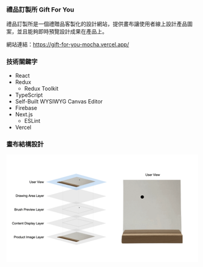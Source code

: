 ### 禮品訂製所 Gift For You

禮品訂製所是一個禮贈品客製化的設計網站，提供畫布讓使用者線上設計產品圖案，並且能夠即時預覽設計成果在產品上。

網站連結：https://gift-for-you-mocha.vercel.app/

<!-- 待補：畫布使用時的 gif -->

### 技術關鍵字
- React
- Redux
    -  Redux Toolkit
- TypeScript
- Self-Built WYSIWYG Canvas Editor
- Firebase
- Next.js
    -  ESLint
- Vercel

### 畫布結構設計

![Canvas Structure Diagram](public/images/canvas-structure-diagram.gif)


<!-- ### 組件結構 React component -->

<!-- 待補：組件結構  -->

<!-- ### 狀態管理 -->
  
<!-- 待補：狀態管理動畫圖-->
